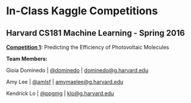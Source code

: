 # In-Class Kaggle Competitions

## Harvard CS181 Machine Learning - Spring 2016

**[Competition 1](https://inclass.kaggle.com/c/cs181-s16-practical-1-predicting-the-efficiency-of-photovoltaic-molecules):** Predicting the Efficiency of Photovoltaic Molecules



**Team Members:**

Gioia Dominedo  |  [@dominedo](https://github.com/dominedo)  |  dominedo@g.harvard.edu

Amy Lee  |  [@amlsf](https://github.com/amlsf)  |  amymaelee@g.harvard.edu

Kendrick Lo  |  [@ppgmg](https://github.com/ppgmg)  |  klo@g.harvard.edu